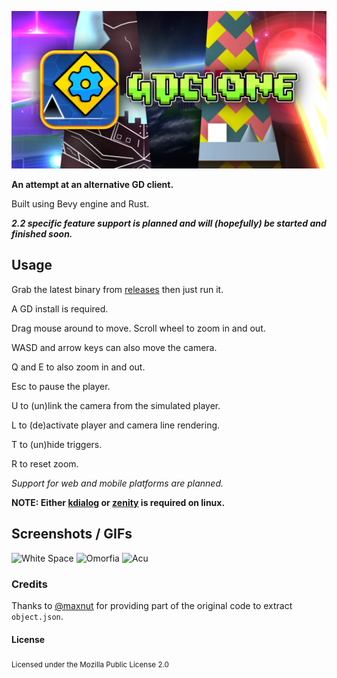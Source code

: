 ![Banner](assets/branding/banner.png)

**An attempt at an alternative GD client.**

Built using Bevy engine and Rust.

***2.2 specific feature support is planned and will (hopefully) be started and finished soon.***

## Usage

Grab the latest binary from [releases](https://github.com/opstic/gdclone/releases) then just run it.

A GD install is required.

Drag mouse around to move. Scroll wheel to zoom in and out.

WASD and arrow keys can also move the camera.

Q and E to also zoom in and out.

Esc to pause the player.

U to (un)link the camera from the simulated player.

L to (de)activate player and camera line rendering.

T to (un)hide triggers.

R to reset zoom.

*Support for web and mobile platforms are planned.*

**NOTE: Either [kdialog](https://invent.kde.org/utilities/kdialog) or [zenity](https://github.com/GNOME/zenity) is
required on linux.**

## Screenshots / GIFs

![White Space](assets/screenshots/whitespace.gif)
![Omorfia](assets/screenshots/omorfia.gif)
![Acu](assets/screenshots/acu.gif)

### Credits

Thanks to [@maxnut](https://github.com/maxnut) for providing part of the original code to extract `object.json`.

#### License

<sub>
Licensed under the Mozilla Public License 2.0
</sub>